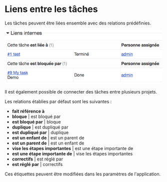 Liens entre les tâches
======================

Les tâches peuvent être liées ensemble avec des relations prédéfinies.

![Task Links](screenshots/internal-task-links.png)

Il est également possible de connecter des tâches entre plusieurs projets.

Les relations établies par défaut sont les suivantes :

- **fait référence à**
- **bloque** | est bloqué par
- **est bloqué par** | bloque
- **duplique** | est dupliqué par
- **est dupliqué par** | duplique
- **est un enfant de** | est un parent de
- **est un parent de** | est un enfant de
- **vise les étapes importantes** | est une étape importante de
- **est une étape importante de** | vise les étapes importantes
- **correctifs** | est réglé par
- **est réglé par** | correctifs

Ces étiquettes peuvent être modifiées dans les paramètres de l'application.
